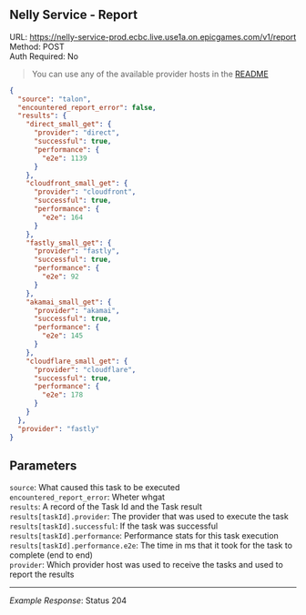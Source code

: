 ## Nelly Service - Report

URL: https://nelly-service-prod.ecbc.live.use1a.on.epicgames.com/v1/report \
Method: POST \
Auth Required: No

> You can use any of the available provider hosts in the [README](README.md)

```json
{
  "source": "talon",
  "encountered_report_error": false,
  "results": {
    "direct_small_get": {
      "provider": "direct",
      "successful": true,
      "performance": {
        "e2e": 1139
      }
    },
    "cloudfront_small_get": {
      "provider": "cloudfront",
      "successful": true,
      "performance": {
        "e2e": 164
      }
    },
    "fastly_small_get": {
      "provider": "fastly",
      "successful": true,
      "performance": {
        "e2e": 92
      }
    },
    "akamai_small_get": {
      "provider": "akamai",
      "successful": true,
      "performance": {
        "e2e": 145
      }
    },
    "cloudflare_small_get": {
      "provider": "cloudflare",
      "successful": true,
      "performance": {
        "e2e": 178
      }
    }
  },
  "provider": "fastly"
}
```

## Parameters

`source`: What caused this task to be executed <br/>
`encountered_report_error`: Wheter whgat <br/>
`results`: A record of the Task Id and the Task result <br/>
`results[taskId].provider`: The provider that was used to execute the task <br/>
`results[taskId].successful`: If the task was successful <br/>
`results[taskId].performance`: Performance stats for this task execution <br/>
`results[taskId].performance.e2e`: The time in ms that it took for the task to complete (end to end) <br/>
`provider`: Which provider host was used to receive the tasks and used to report the results

---

_Example Response_: Status 204
